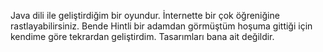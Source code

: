 Java dili ile geliştirdiğim bir oyundur. İnternette bir çok öğreniğine rastlayabilirsiniz.
Bende Hintli bir adamdan görmüştüm hoşuma gittiği için kendime göre tekrardan geliştirdim.
Tasarımları bana ait değildir.
